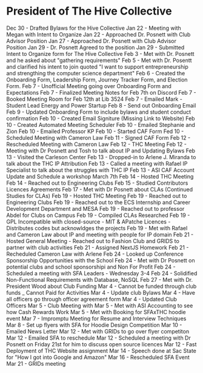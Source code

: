 # President of The Hive Collective

Dec 30 - Drafted Bylaws for the Hive Collective
Jan 22 - Meeting with Megan with Intent to Organize
Jan 22 - Approached Dr. Posnett with Club Advisor Position
Jan 27 - Approached Dr. Posnett with Club Advisor Position
Jan 29 - Dr. Posnett Agreed to the position
Jan 29 - Submitted Intent to Organize form for The Hive Collective
Feb 3 - Met with Dr. Posnett and he asked about "gathering requirements"
Feb 5 - Met with Dr. Posentt and clarified his intent to join quoted "I want to support entrepreneurship and strengthing the computer science department"
Feb 6 - Created the Onboarding Form, Leadership Form, Journey Tracker Form, and Election Form.
Feb 7 - Unofficial Meeting going over Onboarding Form and Expectations
Feb 7 - Finalized Meeting Notes for Feb 7th on Discord
Feb 7 - Booked Meeting Room for Feb 12th at Lib 3524
Feb 7 - Emailed Mark - Student Lead Energy and Power Startup
Feb 8 - Send out Onboarding Email
Feb 9 - Updated Onboarding Form to include bylaws and student conduct confirmation
Feb 10 - Created Email Signiture (Missing Link to Website)
Feb 10 - Created Automated Meeting Scheduler
Feb 10 - Emailed Stephanie and Zion
Feb 10 - Emailed Professor KP
Feb 10 - Started CAF Form
Fed 10 - Scheduled Meeting with Cameron Law
Feb 11 - Signed CAF Form
Feb 12 - Rescheduled Meeting with Cameron Law
Feb 12 - THC Meeting
Feb 12 - Meeting with Dr Posnett and Tosh to talk about IP and Updating Bylaws
Feb 13 - Visited the Carleson Center
Feb 13 - Dropped-in to Arlene J. Miranda to talk about the THC IP Attribution
Feb 13 - Called a meeting with Rafael IP Specialist to talk about the struggles with THC IP
Feb 13 - ASI CAF Account Update and Schedule a workshop March 7th
Feb 14 - Hosted THC Meeting
Feb 14 - Reached out to Engineering Clubs
Feb 15 - Studied Contributors Licences Agreements
Feb 17 - Met with Dr Posnett about CLAs (Continued Studies for CLAs)
Feb 19 - Hosted THC Meeting
Feb 19 - Reached out to Engineering Clubs
Feb 19 - Reached out to the ECS Internship and Career Development Department and MESA
Feb 19 - Reached out to professor Abdel for Clubs on Campus
Feb 19 - Compiled CLAs Researched
Feb 19 - GPL Incompatible with closed-source - MIT & APatche Licences - Distributes codes but acknowldges the projects
Feb 19 - Met with Rafael and Cameron Law about IP and meeting with people for IP domain
Feb 21 - Hosted General Meeting - Reached out to Fashion Club and GRIDS to partner with club activities
Feb 21 - Assigned NextJS Homework
Feb 21 - Recheduled Cameron Law with Arlene
Feb 24 - Looked up Conference Sponsorship Opportunities with the School
Feb 24 - Met with Dr Posnett on potential clubs and school sponsorshipi and Non For Profit
Feb 24 - Scheduled a meeting with SFA Leaders - Wednesday 3-4
Feb 24 - Solidified Non-Functional Requirements with Database, NoSQL
Feb 27 - Met with Dr. President Wood about Club Funding
Mar 4 - Cannot be funded through club funds \_ Cannot Paid for Activities
Mar 4 - Update club Bylaws
Mar 4 - Have all officers go through officer agreement form
Mar 4 - Updated Club Officers
Mar 5 - Club Meeting with
Mar 5 - Met with ASI Accounting to see how Cash Rewards Work
Mar 5 - Met with Booking for SFAxTHC hoodie event
Mar 7 - Impromptu Meeting for Resume and Interview Techniques
Mar 8 - Set up flyers with SFA for Hoodie Design Competition
Mar 10 - Emailed News Letter
Mar 12 - Met with GRIDs to go over flyer competiton
Mar 12 - Emailed SFA to reschedule
Mar 12 - Scheduled a meeting with Dr Posnett on Friday 21st for him to discuss open source licences
Mar 12 - Fast Deployment of THC Website assignment
Mar 14 - Speech done at Sac State for "How I got into Google and Amazon"
Mar 16 - Rescheduled SFA Event
Mar 21 - GRIDs meeting

